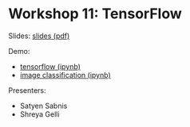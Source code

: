 # Workshop 11: TensorFlow

Slides: [slides (pdf)](Tensor_Flow_Workshop.pdf)

Demo:
 - [tensorflow (ipynb)](Tensor_Flow_Workshop.ipynb)
 - [image classification (ipynb)](Image_Classification.ipynb)

Presenters:
 - Satyen Sabnis
 - Shreya Gelli
